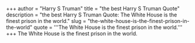 +++
author = "Harry S Truman"
title = "the best Harry S Truman Quote"
description = "the best Harry S Truman Quote: The White House is the finest prison in the world."
slug = "the-white-house-is-the-finest-prison-in-the-world"
quote = '''The White House is the finest prison in the world.'''
+++
The White House is the finest prison in the world.
